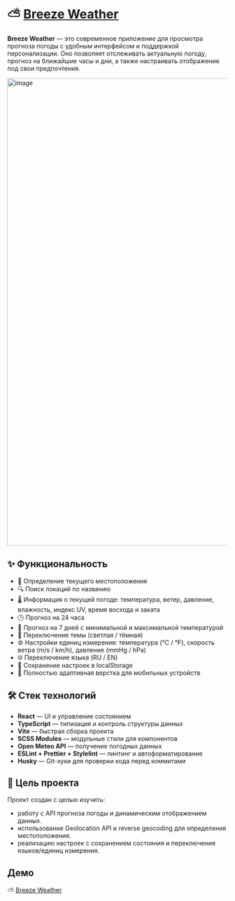 # ⛅ [Breeze Weather](https://flinski.github.io/breeze-weather/)

**Breeze Weather** — это современное приложение для просмотра прогноза погоды с удобным интерфейсом и поддержкой персонализации. Оно позволяет отслеживать актуальную погоду, прогноз на ближайшие часы и дни, а также настраивать отображение под свои предпочтения.

<img width="1885" height="1065" alt="image" src="https://github.com/user-attachments/assets/f71caa56-c49a-4691-8c02-da1457960390" />


## ✨ Функциональность

- 📍 Определение текущего местоположения
- 🔍 Поиск локаций по названию
- 🌡️ Информация о текущей погоде: температура, ветер, давление, влажность, индекс UV, время восхода и заката
- 🕒 Прогноз на 24 часа
- 📅 Прогноз на 7 дней с минимальной и максимальной температурой
- 🎨 Переключение темы (светлая / тёмная)
- ⚙️ Настройки единиц измерения: температура (°C / °F), скорость ветра (m/s / km/h), давление (mmHg / hPa)
- 🌐 Переключение языка (RU / EN)
- 💾 Сохранение настроек в localStorage
- 📱 Полностью адаптивная верстка для мобильных устройств

## 🛠️ Стек технологий

- **React** — UI и управление состоянием
- **TypeScript** — типизация и контроль структуры данных
- **Vite** — быстрая сборка проекта
- **SCSS Modules** — модульные стили для компонентов
- **Open Meteo API** — получение погодных данных
- **ESLint + Prettier + Stylelint** — линтинг и автоформатирование
- **Husky** — Git-хуки для проверки кода перед коммитами

## 🎯 Цель проекта

Проект создан с целью изучить:

- работу с API прогноза погоды и динамическим отображением данных.
- использование Geolocation API и reverse geocoding для определения местоположения.
- реализацию настроек с сохранением состояния и переключения языков/единиц измерения.

## Демо

⛅ [Breeze Weather](https://flinski.github.io/breeze-weather/)

